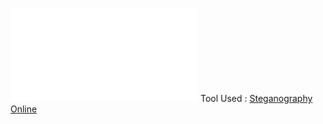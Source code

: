 ![e-card](img/chirstmas.img)
Tool Used : [Steganography Online](https://stylesuxx.github.io/steganography/)
